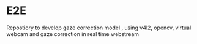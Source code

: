 # E2E
Repostiory to develop gaze correction model , using v4l2, opencv, virtual webcam and gaze correction in real time webstream 

